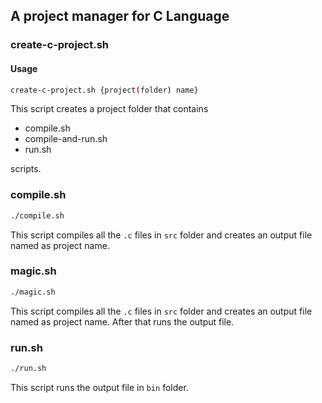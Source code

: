 ## A project manager for C Language

### create-c-project.sh
#### Usage
```bash
create-c-project.sh {project(folder) name}
```

This script creates a project folder that contains 

* compile.sh
* compile-and-run.sh
* run.sh

scripts.

### compile.sh
```bash
./compile.sh
```
This script compiles all the `.c` files in `src` folder and creates an output file named as project name.

### magic.sh
```bash
./magic.sh
```
This script compiles all the `.c` files in `src` folder and creates an output file named as project name. After that runs the output file.

### run.sh
```bash
./run.sh
```
This script runs the output file in `bin` folder.
